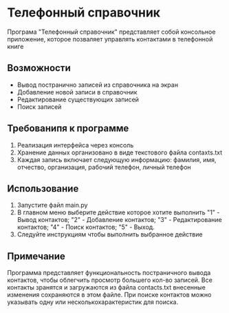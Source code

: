 # Телефонный справочник 

Програма "Телефонный справочник" представляет собой консольное приложение, которое позваляет управлять
контактами в телефонной книге

## Возможности

- Вывод постранично записей из справочника на экран
- Добавление новой записи в справочник 
- Редактирование существующих записей
- Поиск записей

## Требованипя к программе 

1. Реализация интерфейса через консоль
2. Хранение данных организовано в виде текстового файла contaxts.txt
3. Каждая запись включает следующую информацию: фамилия, имя, отчество, организация, рабочий телефон, личный телефон

## Использование 

1. Запустите файл main.py 
2. В главном меню выберите действие которое хотите выполнить
         "1" - Вывод контактов;
         "2" - Добавление контактов;
         "3" - Редактирование контактов;
         "4" - Поиск контактов;
         "5" - Выход.
3. Следуйте инструкциям чтобы выполнить выбранное действие

## Примечание

Программа представляет функциональность постраничного вывода контактов, чтобы облегчить просмотр большего кол-во записей.
Все контакты зранятся и загружаются из файла contacts.txt внесенные изменения сохраняются в этом файле.
При поиске контактов можно указывать одну или несколькохарактеристик для поиска.